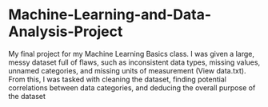 # Machine-Learning-and-Data-Analysis-Project
My final project for my Machine Learning Basics class. I was given a large, messy dataset
full of flaws, such as inconsistent data types, missing values, unnamed categories, and
missing units of measurement (View data.txt). From this, I was tasked with cleaning the dataset, finding
potential correlations between data categories, and deducing the overall purpose of the 
dataset
